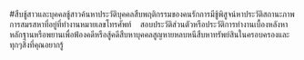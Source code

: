 #สืบชู้สาวและบุคคลชู้สาวค้นหาประวัติบุคคลสืบพฤติกรรมของคนรักการมีชู้พิสูจน์หาประวัติสถานะภาพการสมรสหาที่อยู่ที่ทำงานหมายเลขโทรศัพท์    สอบประวัติส่วนตัวหรือประวัติการทำงานเบื้องหลังหาหลักฐานหรือพยานเพื่อฟ้องคดีหรือสู้คดีสืบหาบุคคลสูญหายหลบหนีสืบหาทรัพย์สินในครอบครองและทุกๆสิ่งที่คุณอยากรู้
